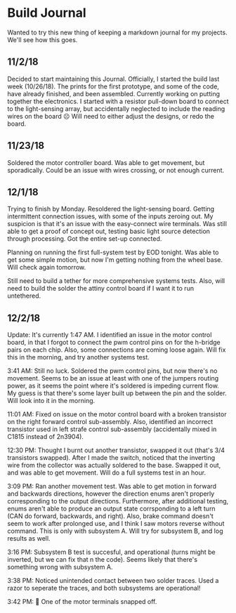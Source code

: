 # Build Journal
Wanted to try this new thing of keeping a markdown journal for my projects. We'll see how this goes.

## 11/2/18
Decided to start maintaining this Journal. Officially, I started the build last week (10/26/18). The prints for the first prototype, and some of the code, have already finished, and been assembled. Currently working on putting together the electronics. I started with a resistor pull-down board to connect to the light-sensing array, but accidentally neglected to include the reading wires on the board ☹ Will need to either adjust the designs, or redo the board.

## 11/23/18
Soldered the motor controller board. Was able to get movement, but sporadically. Could be an issue with wires crossing, or not enough current.

## 12/1/18
Trying to finish by Monday. Resoldered the light-sensing board. Getting intermittent connection issues, with some of the inputs zeroing out. My suspicion is that it's an issue with the easy-connect wire terminals. Was still able to get a proof of concept out, testing basic light source detection through processing. Got the entire set-up connected.

Planning on running the first full-system test by EOD tonight.
Was able to get some simple motion, but now I'm getting nothing from the wheel base. Will check again tomorrow.

Still need to build a tether for more comprehensive systems tests.
Also, will need to build the solder the attiny control board if I want it to run untethered.

## 12/2/18
Update: It's currently 1:47 AM. I identified an issue in the motor control board, in that I forgot to connect the pwm control pins on for the h-bridge pairs on each chip. Also, some connections are coming loose again. Will fix this in the morning, and try another systems test.

3:41 AM: Still no luck. Soldered the pwm control pins, but now there's no movement. Seems to be an issue at least with one of the jumpers routing power, as it seems the point where it's soldered is impeding current flow. My guess is that there's some layer built up between the pin and the solder. Will look into it in the morning.

11:01 AM: Fixed on issue on the motor control board with a broken transistor on the right forward control sub-assembly. Also, identified an incorrect transistor used in left strafe control sub-assembly (accidentally mixed in C1815 instead of 2n3904).

12:30 PM: Thought I burnt out another transistor, swapped it out (that's 3/4 transistors swapped). After I made the switch, noticed that the inverting wire from the collector was actually soldered to the base. Swapped it out, and was able to get movement. Will do a full systems test in an hour.

3:09 PM: Ran another movement test. Was able to get motion in forward and backwards directions, however the direction enums aren't properly corresponding to the output directions. Furthermore, after additional testing, enums aren't able to produce an output state corrsponding to a left turn (CAN do forward, backwards, and right). Also, brake command doesn't seem to work after prolonged use, and I think I saw motors reverse without command. This is only with subsystem A. Will try for subsystem B, and log results as well.

3:16 PM: Subsystem B test is succesful, and operational (turns might be inverted, but we can fix that n the code). Seems likely that there's something wrong with subsystem A. 

3:38 PM: Noticed unintended contact between two solder traces. Used a razor to seperate the traces, and both subsystems are operational!

3:42 PM: 💩 One of the motor terminals snapped off.
